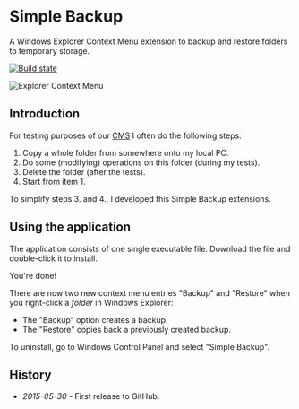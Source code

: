 # Simple Backup

A Windows Explorer Context Menu extension to backup and restore folders to temporary storage.

[![Build state](https://travis-ci.org/UweKeim/SimpleBackup.svg?branch=master)](https://travis-ci.org/UweKeim/SimpleBackup "Travis CI build status")

![Explorer Context Menu](http://i.imgur.com/8QFdg8J.png)

## Introduction

For testing purposes of our [CMS](http://www.zeta-producer.com) I often do the following steps:

1. Copy a whole folder from somewhere onto my local PC.
1. Do some (modifying) operations on this folder (during my tests).
1. Delete the folder (after the tests).
1. Start from item 1.

To simplify steps 3. and 4., I developed this Simple Backup extensions.

## Using the application

The application consists of one single executable file. Download the file and double-click it to install.

You're done! 

There are now two new context menu entries "Backup" and "Restore" when you right-click a _folder_ in Windows Explorer:

- The "Backup" option creates a backup.
- The "Restore" copies back a previously created backup.

To uninstall, go to Windows Control Panel and select "Simple Backup".

## History

  * *2015-05-30* - First release to GitHub.
